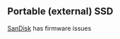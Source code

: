 ## Portable (external) SSD
[SanDisk](https://reddit.com/r/DataHoarder/comments/15tix81/advice_on_best_ssd/) has firmware issues
